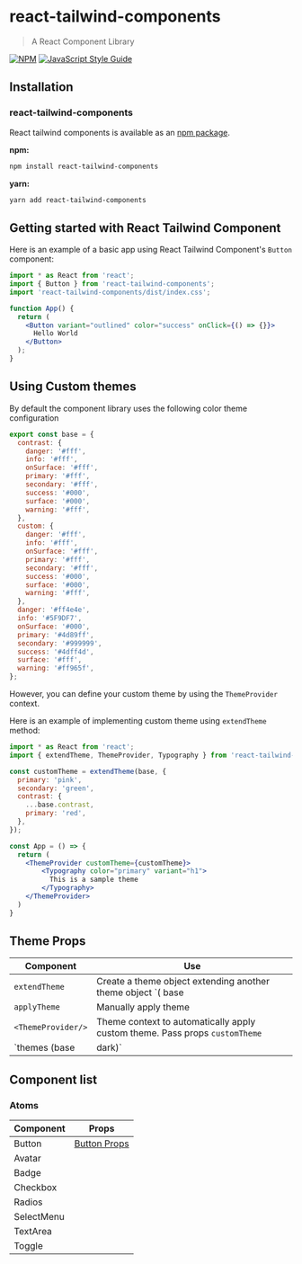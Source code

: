 # react-tailwind-components

> A React Component Library

[![NPM](https://img.shields.io/npm/v/moduts.svg)](https://www.npmjs.com/package/react-tailwind-components) [![JavaScript Style Guide](https://img.shields.io/badge/code_style-standard-brightgreen.svg)](https://standardjs.com)

## Installation
### react-tailwind-components

React tailwind components is available as an [npm package](https://www.npmjs.com/package/react-tailwind-components).

**npm:**

```sh
npm install react-tailwind-components
```

**yarn:**

```sh
yarn add react-tailwind-components
```

## Getting started with React Tailwind Component

Here is an example of a basic app using React Tailwind Component's `Button` component:

```jsx
import * as React from 'react';
import { Button } from 'react-tailwind-components';
import 'react-tailwind-components/dist/index.css';

function App() {
  return (
    <Button variant="outlined" color="success" onClick={() => {}}>
      Hello World
    </Button>
  );
}
```

<!-- todo add codesandbox link once npm package is out -->
<!-- In the interactive demo below, try changing the code and see how it affects the output.
(Hint: change `variant` to `"outlined"` and `color` to `"secondary"`.
For more options, see the [`Button` component page](https://mui.com/material-ui/react-button/) in our docs.)

[![Edit Button](https://codesandbox.io/static/img/play-codesandbox.svg)](https://codesandbox.io/s/material-ui-u9sy1h) -->


## Using Custom themes

By default the component library uses the following color theme configuration

```javascript
export const base = {
  contrast: {
    danger: '#fff',
    info: '#fff',
    onSurface: '#fff',
    primary: '#fff',
    secondary: '#fff',
    success: '#000',
    surface: '#000',
    warning: '#fff',
  },
  custom: {
    danger: '#fff',
    info: '#fff',
    onSurface: '#fff',
    primary: '#fff',
    secondary: '#fff',
    success: '#000',
    surface: '#000',
    warning: '#fff',
  },
  danger: '#ff4e4e',
  info: '#5F9DF7',
  onSurface: '#000',
  primary: '#4d89ff',
  secondary: '#999999',
  success: '#4dff4d',
  surface: '#fff',
  warning: '#ff965f',
};
```

However, you can define your custom theme by using the  `ThemeProvider` context. 

Here is an example of implementing custom theme using `extendTheme` method:

```jsx
import * as React from 'react';
import { extendTheme, ThemeProvider, Typography } from 'react-tailwind-components';

const customTheme = extendTheme(base, {
  primary: 'pink',
  secondary: 'green',
  contrast: {
    ...base.contrast,
    primary: 'red',
  },
});

const App = () => {
  return (
    <ThemeProvider customTheme={customTheme}>
        <Typography color="primary" variant="h1">
          This is a sample theme
        </Typography>
    </ThemeProvider>
  )
}
```

## Theme Props

|  Component |  Use |
|---|---|
| `extendTheme` | Create a theme object extending another theme object `( base | dark | custom )`  |
| `applyTheme`  | Manually apply theme  |
| `<ThemeProvider/>`  | Theme context to automatically apply custom theme. Pass props `customTheme`  |
| `themes (base |dark)`| Themes defined in codebase |

## Component list

### Atoms

| Component  | Props |
|------------|-------|
| Button     |  [Button Props]('./src/components/atoms/Button/Button.types.ts)     |
| Avatar     |       |
| Badge      |       |
| Checkbox   |       |
| Radios     |       |
| SelectMenu |       |
| TextArea   |       |
| Toggle     |       |
